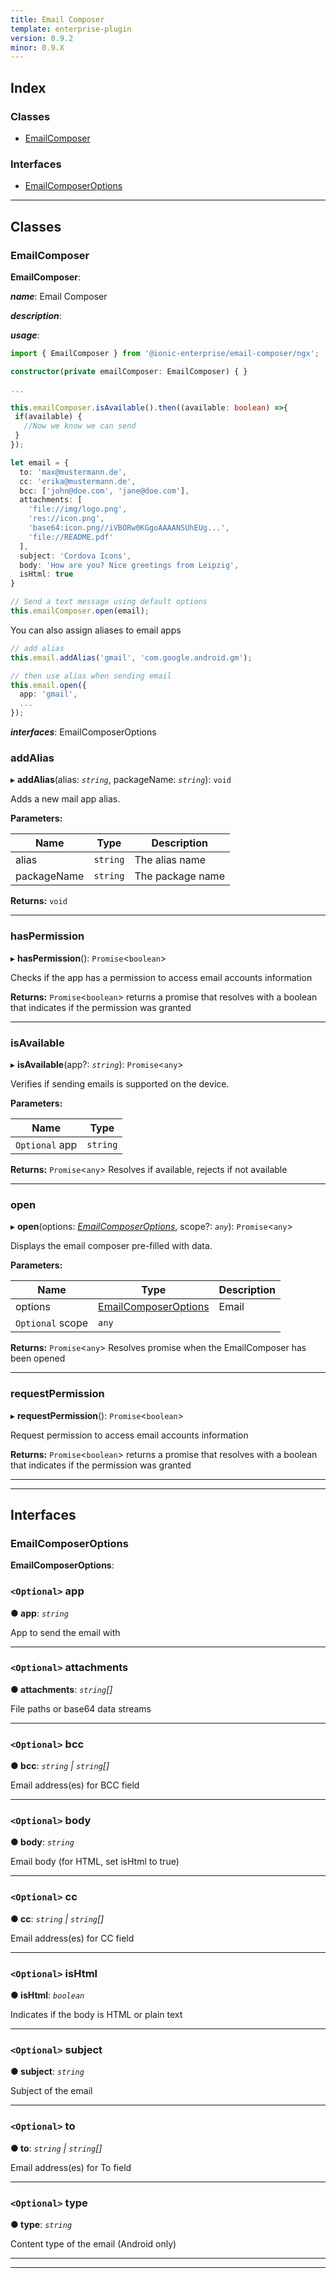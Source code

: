 ```yaml
---
title: Email Composer
template: enterprise-plugin
version: 0.9.2
minor: 0.9.X
---
```




## Index

### Classes

* [EmailComposer](#emailcomposer)

### Interfaces

* [EmailComposerOptions](#emailcomposeroptions)

* * *

## Classes

<a id="emailcomposer"></a>

### EmailComposer

**EmailComposer**:

***name***: Email Composer

***description***:

***usage***:

```typescript
import { EmailComposer } from '@ionic-enterprise/email-composer/ngx';

constructor(private emailComposer: EmailComposer) { }

...

this.emailComposer.isAvailable().then((available: boolean) =>{
 if(available) {
   //Now we know we can send
 }
});

let email = {
  to: 'max@mustermann.de',
  cc: 'erika@mustermann.de',
  bcc: ['john@doe.com', 'jane@doe.com'],
  attachments: [
    'file://img/logo.png',
    'res://icon.png',
    'base64:icon.png//iVBORw0KGgoAAAANSUhEUg...',
    'file://README.pdf'
  ],
  subject: 'Cordova Icons',
  body: 'How are you? Nice greetings from Leipzig',
  isHtml: true
}

// Send a text message using default options
this.emailComposer.open(email);
```

You can also assign aliases to email apps

```ts
// add alias
this.email.addAlias('gmail', 'com.google.android.gm');

// then use alias when sending email
this.email.open({
  app: 'gmail',
  ...
});
```

***interfaces***: EmailComposerOptions

<a id="emailcomposer.addalias"></a>

### addAlias

▸ **addAlias**(alias: *`string`*, packageName: *`string`*): `void`

Adds a new mail app alias.

**Parameters:**

| Name        | Type     | Description      |
| ----------- | -------- | ---------------- |
| alias       | `string` | The alias name   |
| packageName | `string` | The package name |

**Returns:** `void`

* * *

<a id="emailcomposer.haspermission"></a>

### hasPermission

▸ **hasPermission**(): `Promise`<`boolean`>

Checks if the app has a permission to access email accounts information

**Returns:** `Promise`<`boolean`> returns a promise that resolves with a boolean that indicates if the permission was granted

* * *

<a id="emailcomposer.isavailable"></a>

### isAvailable

▸ **isAvailable**(app?: *`string`*): `Promise`<`any`>

Verifies if sending emails is supported on the device.

**Parameters:**

| Name           | Type     |
| -------------- | -------- |
| `Optional` app | `string` |

**Returns:** `Promise`<`any`> Resolves if available, rejects if not available

* * *

<a id="emailcomposer.open"></a>

### open

▸ **open**(options: *[EmailComposerOptions](#emailcomposeroptions)*, scope?: *`any`*): `Promise`<`any`>

Displays the email composer pre-filled with data.

**Parameters:**

| Name             | Type                                          | Description |
| ---------------- | --------------------------------------------- | ----------- |
| options          | [EmailComposerOptions](#emailcomposeroptions) | Email       |
| `Optional` scope | `any`                                         |             |

**Returns:** `Promise`<`any`> Resolves promise when the EmailComposer has been opened

* * *

<a id="emailcomposer.requestpermission"></a>

### requestPermission

▸ **requestPermission**(): `Promise`<`boolean`>

Request permission to access email accounts information

**Returns:** `Promise`<`boolean`> returns a promise that resolves with a boolean that indicates if the permission was granted

* * *

* * *

## Interfaces

<a id="emailcomposeroptions"></a>

### EmailComposerOptions

**EmailComposerOptions**:

<a id="emailcomposeroptions.app"></a>

### `<Optional>` app

**● app**: *`string`*

App to send the email with

* * *

<a id="emailcomposeroptions.attachments"></a>

### `<Optional>` attachments

**● attachments**: *`string`[]*

File paths or base64 data streams

* * *

<a id="emailcomposeroptions.bcc"></a>

### `<Optional>` bcc

**● bcc**: *`string` \| `string`[]*

Email address(es) for BCC field

* * *

<a id="emailcomposeroptions.body"></a>

### `<Optional>` body

**● body**: *`string`*

Email body (for HTML, set isHtml to true)

* * *

<a id="emailcomposeroptions.cc"></a>

### `<Optional>` cc

**● cc**: *`string` \| `string`[]*

Email address(es) for CC field

* * *

<a id="emailcomposeroptions.ishtml"></a>

### `<Optional>` isHtml

**● isHtml**: *`boolean`*

Indicates if the body is HTML or plain text

* * *

<a id="emailcomposeroptions.subject"></a>

### `<Optional>` subject

**● subject**: *`string`*

Subject of the email

* * *

<a id="emailcomposeroptions.to"></a>

### `<Optional>` to

**● to**: *`string` \| `string`[]*

Email address(es) for To field

* * *

<a id="emailcomposeroptions.type"></a>

### `<Optional>` type

**● type**: *`string`*

Content type of the email (Android only)

* * *

* * *